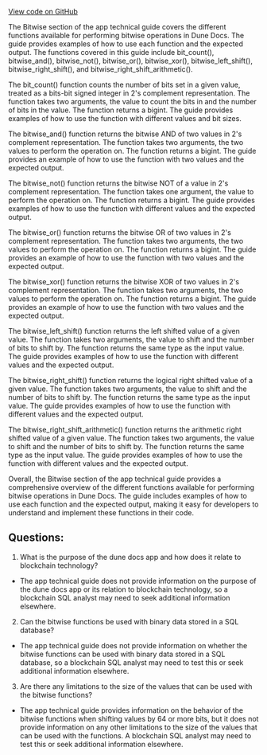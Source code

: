 [View code on GitHub](https://dune.com/docs/query/DuneSQL-reference/Functions-and-operators/bitwise.md)

The Bitwise section of the app technical guide covers the different functions available for performing bitwise operations in Dune Docs. The guide provides examples of how to use each function and the expected output. The functions covered in this guide include bit_count(), bitwise_and(), bitwise_not(), bitwise_or(), bitwise_xor(), bitwise_left_shift(), bitwise_right_shift(), and bitwise_right_shift_arithmetic().

The bit_count() function counts the number of bits set in a given value, treated as a bits-bit signed integer in 2's complement representation. The function takes two arguments, the value to count the bits in and the number of bits in the value. The function returns a bigint. The guide provides examples of how to use the function with different values and bit sizes.

The bitwise_and() function returns the bitwise AND of two values in 2's complement representation. The function takes two arguments, the two values to perform the operation on. The function returns a bigint. The guide provides an example of how to use the function with two values and the expected output.

The bitwise_not() function returns the bitwise NOT of a value in 2's complement representation. The function takes one argument, the value to perform the operation on. The function returns a bigint. The guide provides examples of how to use the function with different values and the expected output.

The bitwise_or() function returns the bitwise OR of two values in 2's complement representation. The function takes two arguments, the two values to perform the operation on. The function returns a bigint. The guide provides an example of how to use the function with two values and the expected output.

The bitwise_xor() function returns the bitwise XOR of two values in 2's complement representation. The function takes two arguments, the two values to perform the operation on. The function returns a bigint. The guide provides an example of how to use the function with two values and the expected output.

The bitwise_left_shift() function returns the left shifted value of a given value. The function takes two arguments, the value to shift and the number of bits to shift by. The function returns the same type as the input value. The guide provides examples of how to use the function with different values and the expected output.

The bitwise_right_shift() function returns the logical right shifted value of a given value. The function takes two arguments, the value to shift and the number of bits to shift by. The function returns the same type as the input value. The guide provides examples of how to use the function with different values and the expected output.

The bitwise_right_shift_arithmetic() function returns the arithmetic right shifted value of a given value. The function takes two arguments, the value to shift and the number of bits to shift by. The function returns the same type as the input value. The guide provides examples of how to use the function with different values and the expected output.

Overall, the Bitwise section of the app technical guide provides a comprehensive overview of the different functions available for performing bitwise operations in Dune Docs. The guide includes examples of how to use each function and the expected output, making it easy for developers to understand and implement these functions in their code.
## Questions: 
 1. What is the purpose of the dune docs app and how does it relate to blockchain technology?
- The app technical guide does not provide information on the purpose of the dune docs app or its relation to blockchain technology, so a blockchain SQL analyst may need to seek additional information elsewhere.

2. Can the bitwise functions be used with binary data stored in a SQL database?
- The app technical guide does not provide information on whether the bitwise functions can be used with binary data stored in a SQL database, so a blockchain SQL analyst may need to test this or seek additional information elsewhere.

3. Are there any limitations to the size of the values that can be used with the bitwise functions?
- The app technical guide provides information on the behavior of the bitwise functions when shifting values by 64 or more bits, but it does not provide information on any other limitations to the size of the values that can be used with the functions. A blockchain SQL analyst may need to test this or seek additional information elsewhere.